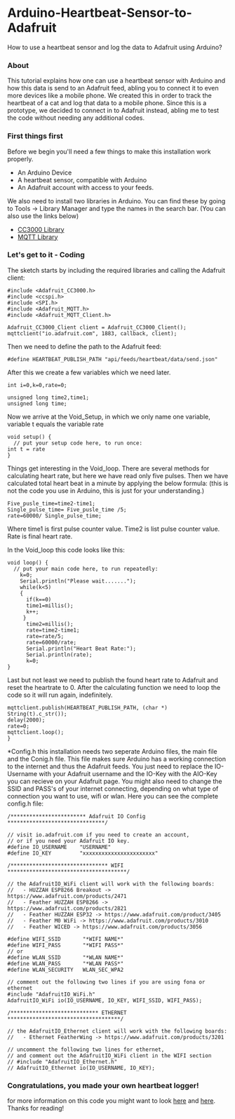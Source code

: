 # Arduino-Heartbeat-Sensor-to-Adafruit
How to use a heartbeat sensor and log the data to Adafruit using Arduino?
### About
This tutorial explains how one can use a heartbeat sensor with Arduino and how this data is send to an Adafruit feed, abling you to connect it to even more devices like a mobile phone. We created this in order to track the heartbeat of a cat and log that data to a mobile phone. Since this is a prototype, we decided to connect in to Adafruit instead, abling me to test the code without needing any additional codes.
### First things first
Before we begin you'll need a few things to make this installation work properly.
* An Arduino Device
* A heartbeat sensor, compatible with Arduino
* An Adafruit account with access to your feeds.

We also need to install two libraries in Arduino. You can find these by going to Tools -> Library Manager and type the names in the search bar. (You can also use the links below)
* [CC3000 Library](https://github.com/adafruit/Adafruit_CC3000_Library/)
* [MQTT Library](https://github.com/adafruit/Adafruit_MQTT_Library/tree/master/examples/)

### Let's get to it - Coding
The sketch starts by including the required libraries and calling the Adafruit client:
```
#include <Adafruit_CC3000.h>
#include <ccspi.h>
#include <SPI.h>
#include <Adafruit_MQTT.h>
#include <Adafruit_MQTT_Client.h>

Adafruit_CC3000_Client client = Adafruit_CC3000_Client();
mqttclient("io.adafruit.com", 1883, callback, client);
```
Then we need to define the path to the Adafruit feed:
```
#define HEARTBEAT_PUBLISH_PATH "api/feeds/heartbeat/data/send.json"
```
After this we create a few variables which we need later.
```
int i=0,k=0,rate=0;

unsigned long time2,time1;
unsigned long time;
```
Now we arrive at the Void_Setup, in which we only name one variable, variable t equals the variable rate
```
void setup() {
  // put your setup code here, to run once:
int t = rate
}
```
Things get interesting in the Void_loop. There are several methods for calculating heart rate, but here we have read only five pulses. Then we have calculated total heart beat in a minute by applying the below formula: (this is not the code you use in Arduino, this is just for your understanding.)
```
Five_pusle_time=time2-time1;
Single_pulse_time= Five_pusle_time /5;
rate=60000/ Single_pulse_time;
```
Where time1 is first pulse counter value. 
Time2 is list pulse counter value. 
Rate is final heart rate.

In the Void_loop this code looks like this:
```
void loop() {
  // put your main code here, to run repeatedly:
    k=0;
    Serial.println("Please wait.......");
    while(k<5)
    {
      if(k==0)
      time1=millis();
      k++;
     }
      time2=millis();
      rate=time2-time1;
      rate=rate/5;
      rate=60000/rate;
      Serial.println("Heart Beat Rate:");
      Serial.println(rate);     
      k=0;
}
```
Last but not least we need to publish the found heart rate to Adafruit and reset the heartrate to 0. After the calculating function we need to loop the code so it will run again, indefinitely.
```
mqttclient.publish(HEARTBEAT_PUBLISH_PATH, (char *) String(t).c_str());
delay(2000);
rate=0;
mqttclient.loop();
}
```
*Config.h
this installation needs two seperate Arduino files, the main file and the Conig.h file. This file makes sure Arduino has a working connection to the internet and thus the Adafruit feeds. You just need to replace the IO-Username with your Adafruit username and the IO-Key with the AIO-Key you can recieve on your Adafruit page. You might also need to change the SSID and PASS's of your internet connecting, depending on what type of connection you want to use, wifi or wlan. Here you can see the complete config.h file:
```
/************************ Adafruit IO Config *******************************/

// visit io.adafruit.com if you need to create an account,
// or if you need your Adafruit IO key.
#define IO_USERNAME    "USERNAME"
#define IO_KEY         "xxxxxxxxxxxxxxxxxxxxxxx"

/******************************* WIFI **************************************/

// the AdafruitIO_WiFi client will work with the following boards:
//   - HUZZAH ESP8266 Breakout -> https://www.adafruit.com/products/2471
//   - Feather HUZZAH ESP8266 -> https://www.adafruit.com/products/2821
//   - Feather HUZZAH ESP32 -> https://www.adafruit.com/product/3405
//   - Feather M0 WiFi -> https://www.adafruit.com/products/3010
//   - Feather WICED -> https://www.adafruit.com/products/3056

#define WIFI_SSID       "*WIFI NAME*"
#define WIFI_PASS       "*WIFI PASS*"
// or
#define WLAN_SSID       "*WLAN NAME*"
#define WLAN_PASS       "*WLAN PASS*"
#define WLAN_SECURITY   WLAN_SEC_WPA2

// comment out the following two lines if you are using fona or ethernet
#include "AdafruitIO_WiFi.h"
AdafruitIO_WiFi io(IO_USERNAME, IO_KEY, WIFI_SSID, WIFI_PASS);

/**************************** ETHERNET ************************************/

// the AdafruitIO_Ethernet client will work with the following boards:
//   - Ethernet FeatherWing -> https://www.adafruit.com/products/3201

// uncomment the following two lines for ethernet,
// and comment out the AdafruitIO_WiFi client in the WIFI section
// #include "AdafruitIO_Ethernet.h"
// AdafruitIO_Ethernet io(IO_USERNAME, IO_KEY);
```

### Congratulations, you made your own heartbeat logger!
for more information on this code you might want to look [here](https://learn.adafruit.com/create-an-internet-of-things-dashboard-with-adafruit-dot-io/build-the-arduino-sketch) and [here](https://circuitdigest.com/microcontroller-projects/heartbeat-monitor-project-using-arduino). Thanks for reading!
